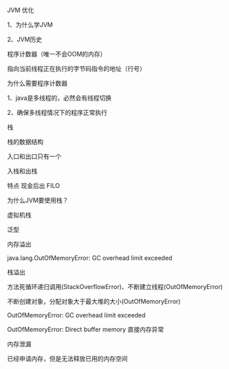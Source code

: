 JVM 优化



1、为什么学JVM

2、JVM历史





程序计数器（唯一不会OOM的内存）

指向当前线程正在执行的字节码指令的地址（行号）

为什么需要程序计数器

1、java是多线程的，必然会有线程切换

2、确保多线程情况下的程序正常执行



栈

栈的数据结构

入口和出口只有一个

入栈和出栈

特点 现金后出  FILO

为什么JVM要使用栈？

虚拟机栈



泛型









内存溢出

java.lang.OutOfMemoryError: GC overhead limit exceeded







栈溢出

方法死循环递归调用(StackOverflowError)、不断建立线程(OutOfMemoryError)

不断创建对象，分配对象大于最大堆的大小(OutOfMemoryError)



OutOfMemoryError: GC overhead limit exceeded



OutOfMemoryError: Direct buffer memory 直接内存异常





内存泄漏

已经申请内存，但是无法释放已用的内存空间



